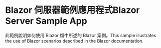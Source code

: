 # <a name="blazor-server-sample-app"></a><span data-ttu-id="a0ac4-101">Blazor 伺服器範例應用程式</span><span class="sxs-lookup"><span data-stu-id="a0ac4-101">Blazor Server Sample App</span></span>

<span data-ttu-id="a0ac4-102">此範例說明如何使用 Blazor 檔中所述的 Blazor 案例。</span><span class="sxs-lookup"><span data-stu-id="a0ac4-102">This sample illustrates the use of Blazor scenarios described in the Blazor documentation.</span></span>
